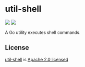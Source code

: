 # util-shell
[![](https://img.shields.io/badge/License-Apache%202.0-blue.svg?style=flat)](https://github.com/yxun/util-shell/blob/master/LICENSE)
[![](https://goreportcard.com/badge/github.com/yxun/util-shell)](https://goreportcard.com/report/github.com/yxun/util-shell)

A Go utility executes shell commands.

## License

[util-shell](https://github.com/yxun/util-shell) is [Apache 2.0 licensed](https://github.com/yxun/util-shell/blob/master/LICENSE)
